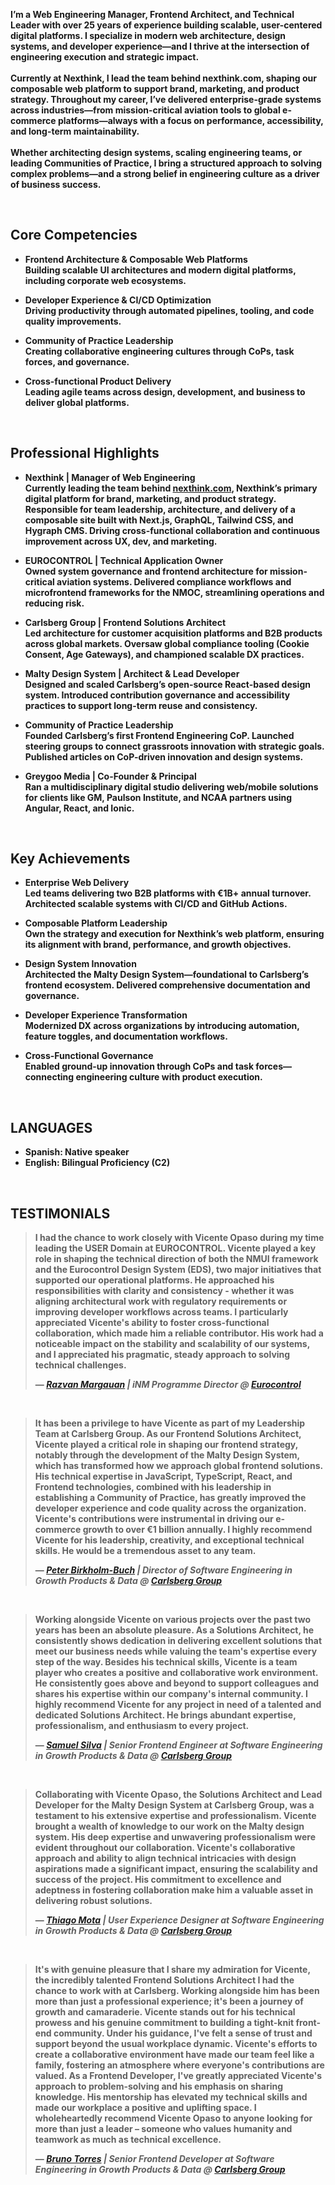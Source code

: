 <b>I’m a Web Engineering Manager, Frontend Architect, and Technical Leader with over 25 years of experience building scalable, user-centered digital platforms. I specialize in modern web architecture, design systems, and developer experience—and I thrive at the intersection of engineering execution and strategic impact.<b/>
<br/>
<br/>
<b>Currently at Nexthink, I lead the team behind nexthink.com, shaping our composable web platform to support brand, marketing, and product strategy. Throughout my career, I’ve delivered enterprise-grade systems across industries—from mission-critical aviation tools to global e-commerce platforms—always with a focus on performance, accessibility, and long-term maintainability.<b/>
<br/>
<br/>
<b>Whether architecting design systems, scaling engineering teams, or leading Communities of Practice, I bring a structured approach to solving complex problems—and a strong belief in engineering culture as a driver of business success.<b/>

&nbsp;

## Core Competencies

- <b>Frontend Architecture & Composable Web Platforms</b><br/>
Building scalable UI architectures and modern digital platforms, including corporate web ecosystems.

- <b>Developer Experience & CI/CD Optimization</b><br/>
Driving productivity through automated pipelines, tooling, and code quality improvements.

- <b>Community of Practice Leadership</b><br/>
Creating collaborative engineering cultures through CoPs, task forces, and governance.

- <b>Cross-functional Product Delivery</b><br/>
Leading agile teams across design, development, and business to deliver global platforms.


&nbsp;

## Professional Highlights

- <b>Nexthink | Manager of Web Engineering</b><br/>
Currently leading the team behind [nexthink.com](https://nexthink.com), Nexthink’s primary digital platform for brand, marketing, and product strategy. Responsible for team leadership, architecture, and delivery of a composable site built with Next.js, GraphQL, Tailwind CSS, and Hygraph CMS. Driving cross-functional collaboration and continuous improvement across UX, dev, and marketing.

- <b>EUROCONTROL | Technical Application Owner</b><br/>
Owned system governance and frontend architecture for mission-critical aviation systems. Delivered compliance workflows and microfrontend frameworks for the NMOC, streamlining operations and reducing risk.

- <b>Carlsberg Group | Frontend Solutions Architect</b><br/>
Led architecture for customer acquisition platforms and B2B products across global markets. Oversaw global compliance tooling (Cookie Consent, Age Gateways), and championed scalable DX practices.

- <b>Malty Design System | Architect & Lead Developer</b><br/>
Designed and scaled Carlsberg’s open-source React-based design system. Introduced contribution governance and accessibility practices to support long-term reuse and consistency.

- <b>Community of Practice Leadership</b><br/>
Founded Carlsberg’s first Frontend Engineering CoP. Launched steering groups to connect grassroots innovation with strategic goals. Published articles on CoP-driven innovation and design systems.

- <b>Greygoo Media | Co-Founder & Principal</b><br/>
Ran a multidisciplinary digital studio delivering web/mobile solutions for clients like GM, Paulson Institute, and NCAA partners using Angular, React, and Ionic.

&nbsp;

## Key Achievements

- <b>Enterprise Web Delivery</b><br/>
Led teams delivering two B2B platforms with €1B+ annual turnover. Architected scalable systems with CI/CD and GitHub Actions.

- <b>Composable Platform Leadership</b><br/>
Own the strategy and execution for Nexthink’s web platform, ensuring its alignment with brand, performance, and growth objectives.

- <b>Design System Innovation</b><br/>
Architected the Malty Design System—foundational to Carlsberg’s frontend ecosystem. Delivered comprehensive documentation and governance.

- <b>Developer Experience Transformation</b><br/>
Modernized DX across organizations by introducing automation, feature toggles, and documentation workflows.

- <b>Cross-Functional Governance</b><br/>
Enabled ground-up innovation through CoPs and task forces—connecting engineering culture with product execution.

&nbsp;

## LANGUAGES

- **Spanish**: Native speaker
- **English**: Bilingual Proficiency (C2)

&nbsp;

## TESTIMONIALS

>I had the chance to work closely with Vicente Opaso during my time leading the USER Domain at EUROCONTROL. Vicente played a key role in shaping the technical direction of both the NMUI framework and the Eurocontrol Design System (EDS), two major initiatives that supported our operational platforms.
>He approached his responsibilities with clarity and consistency - whether it was aligning architectural work with regulatory requirements or improving developer workflows across teams. I particularly appreciated Vicente's ability to foster cross-functional collaboration, which made him a reliable contributor.
>His work had a noticeable impact on the stability and scalability of our systems, and I appreciated his pragmatic, steady approach to solving technical challenges.
> 
> — ***[Razvan Margauan](https://www.linkedin.com/in/razvan-mihai-margauan/) | iNM Programme Director @ [Eurocontrol](https://eurocontrol.int)***
&nbsp;

&nbsp;
> It has been a privilege to have Vicente as part of my Leadership Team at Carlsberg Group. As our Frontend Solutions Architect, Vicente played a critical role in shaping our frontend strategy, notably through the development of the Malty Design System, which has transformed how we approach global frontend solutions.
> His technical expertise in JavaScript, TypeScript, React, and Frontend technologies, combined with his leadership in establishing a Community of Practice, has greatly improved the developer experience and code quality across the organization. Vicente's contributions were instrumental in driving our e-commerce growth to over €1 billion annually.
> I highly recommend Vicente for his leadership, creativity, and exceptional technical skills. He would be a tremendous asset to any team.
> 
> — ***[Peter Birkholm-Buch](https://www.linkedin.com/in/peterbirkholmbuch) | Director of Software Engineering in Growth Products & Data @ [Carlsberg Group](https://carlsberggroup.com)***
&nbsp;

&nbsp;
> Working alongside Vicente on various projects over the past two years has been an absolute pleasure. As a Solutions Architect, he consistently shows dedication in delivering excellent solutions that meet our business needs while valuing the team's expertise every step of the way.
> Besides his technical skills, Vicente is a team player who creates a positive and collaborative work environment. He consistently goes above and beyond to support colleagues and shares his expertise within our company's internal community.
> I highly recommend Vicente for any project in need of a talented and dedicated Solutions Architect. He brings abundant expertise, professionalism, and enthusiasm to every project.
> 
> — ***[Samuel Silva](https://www.linkedin.com/in/samuel-silva-olv) | Senior Frontend Engineer at Software Engineering in Growth Products & Data @ [Carlsberg Group](https://carlsberggroup.com)***
&nbsp;

&nbsp;
> Collaborating with Vicente Opaso, the Solutions Architect and Lead Developer for the Malty Design System at Carlsberg Group, was a testament to his extensive expertise and professionalism. Vicente brought a wealth of knowledge to our work on the Malty design system. His deep expertise and unwavering professionalism were evident throughout our collaboration. Vicente's collaborative approach and ability to align technical intricacies with design aspirations made a significant impact, ensuring the scalability and success of the project. His commitment to excellence and adeptness in fostering collaboration make him a valuable asset in delivering robust solutions.
> 
> — ***[Thiago Mota](https://www.linkedin.com/in/tmota-design) | User Experience Designer at Software Engineering in Growth Products & Data @ [Carlsberg Group](https://carlsberggroup.com)***
&nbsp;

&nbsp;
> It's with genuine pleasure that I share my admiration for Vicente, the incredibly talented Frontend Solutions Architect I had the chance to work with at Carlsberg. Working alongside him has been more than just a professional experience; it's been a journey of growth and camaraderie.
> Vicente stands out for his technical prowess and his genuine commitment to building a tight-knit front-end community. Under his guidance, I've felt a sense of trust and support beyond the usual workplace dynamic. Vicente's efforts to create a collaborative environment have made our team feel like a family, fostering an atmosphere where everyone's contributions are valued.
> As a Frontend Developer, I've greatly appreciated Vicente's approach to problem-solving and his emphasis on sharing knowledge. His mentorship has elevated my technical skills and made our workplace a positive and uplifting space.
> I wholeheartedly recommend Vicente Opaso to anyone looking for more than just a leader – someone who values humanity and teamwork as much as technical excellence.
> 
> — ***[Bruno Torres](https://www.linkedin.com/in/brunomptorres) | Senior Frontend Developer at Software Engineering in Growth Products & Data @ [Carlsberg Group](https://carlsberggroup.com)***
